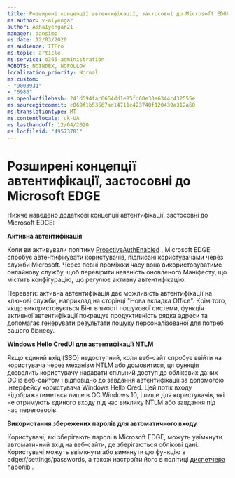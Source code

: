 ```yaml
---
title: Розширені концепції автентифікації, застосовні до Microsoft EDGE
ms.author: v-aiyengar
author: AshaIyengar21
manager: dansimp
ms.date: 12/03/2020
ms.audience: ITPro
ms.topic: article
ms.service: o365-administration
ROBOTS: NOINDEX, NOFOLLOW
localization_priority: Normal
ms.custom:
- "9003931"
- "6986"
ms.openlocfilehash: 241d594fac6664dd1e85fd60e30a6344c432555e
ms.sourcegitcommit: c069f1b53567ad14711c423740f120439a312a60
ms.translationtype: MT
ms.contentlocale: uk-UA
ms.lasthandoff: 12/04/2020
ms.locfileid: "49573781"
---
```

# <a name="advanced-authentication-concepts-applicable-to-microsoft-edge"></a>Розширені концепції автентифікації, застосовні до Microsoft EDGE

Нижче наведено додаткові концепції автентифікації, застосовні до Microsoft EDGE:

**Активна автентифікація**

Коли ви активували політику [ProactiveAuthEnabled](https://go.microsoft.com/fwlink/?linkid=2134621) , Microsoft EDGE спробує автентифікувати користувачів, підписані користувачами через служби Microsoft. Через певні проміжки часу вона використовуватиме онлайнову службу, щоб перевірити наявність оновленого Маніфесту, що містить конфігурацію, що регулює активну автентифікацію.

Переваги: активна автентифікація дає можливість автентифікації на ключові служби, наприклад на сторінці "Нова вкладка Office". Крім того, якщо використовується Бінг в якості пошукової системи, функція активної автентифікації покращує продуктивність рядка адреси та допомагає генерувати результати пошуку персоналізованої для потреб вашого бізнесу.

**Windows Hello CredUI для автентифікації NTLM**

Якщо єдиний вхід (SSO) недоступний, коли веб-сайт спробує ввійти на користувача через механізм NTLM або домовитися, ця функція дозволить користувачу надавати спільний доступ до облікових даних ОС із веб-сайтом і відповідно до завдання автентифікації за допомогою інтерфейсу користувача Windows Hello Cred. Цей потік входу відображатиметься лише в ОС Windows 10, і лише для користувачів, які не отримують єдиного входу під час виклику NTLM або завдання під час переговорів.

**Використання збережених паролів для автоматичного входу**

Користувачі, які зберігають паролі в Microsoft EDGE, можуть увімкнути автоматичний вхід на веб-сайти, де зберігаються облікові дані. Користувачі можуть ввімкнути або вимкнути цю функцію в edge://settings/passwords, а також настроїти його в політиці [диспетчера паролів](https://go.microsoft.com/fwlink/?linkid=2134622) .
